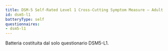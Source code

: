 ```yaml
---
title: DSM-5 Self-Rated Level 1 Cross-Cutting Symptom Measure – Adult
id: dsm5-l1
batteryType: self
questionnaires:
- dsm5-l1
---
```

Batteria costituita dal solo questionario DSM5-L1.